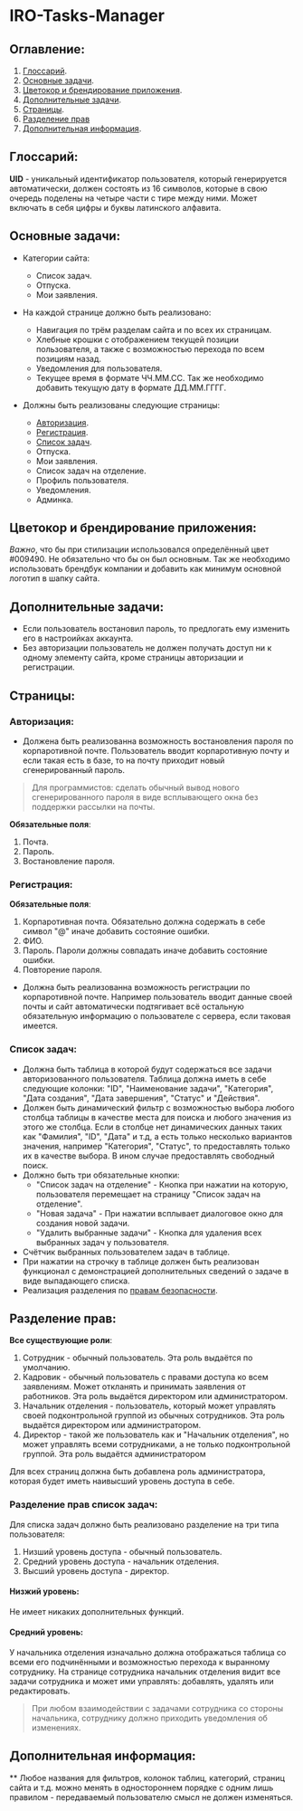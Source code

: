 # IRO-Tasks-Manager

## Оглавление:

1. [Глоссарий](#глоссарий).
2. [Основные задачи](#основные-задачи).
3. [Цветокор и брендирование приложения](#цветокор-и-брендирование-приложения).
4. [Дополнительные задачи](#дополнительные-задачи).
5. [Страницы](#страницы).
6. [Разделение прав](#разделение-прав)
7. [Дополнительная информация](#дополнительная-информация).

## Глоссарий:

**UID** - уникальный идентификатор пользователя, который генерируется автоматически, должен состоять из 16 символов, которые в свою очередь поделены на четыре части с тире между ними. Может включать в себя цифры и буквы латинского алфавита.

## Основные задачи:

- Категории сайта:
    - Список задач.
    - Отпуска.
    - Мои заявления.

- На каждой странице должно быть реализовано:
    - Навигация по трём разделам сайта и по всех их страницам.
    - Хлебные крошки с отображением текущей позиции пользователя, а также с возможностью перехода по всем позициям назад.
    - Уведомления для пользователя.
    - Текущее время в формате ЧЧ.ММ.СС. Так же необходимо добавить текущую дату в формате ДД.ММ.ГГГГ.

- Должны быть реализованы следующие страницы:
    - [Авторизация](#авторизация).
    - [Регистрация](#регистрация).
    - [Список задач](#список-задач).
    - Отпуска.
    - Мои заявления.
    - Список задач на отделение.
    - Профиль пользователя.
    - Уведомления.
    - Админка.

## Цветокор и брендирование приложения:

*Важно*, что бы при стилизации использовался определённый цвет #009490. Не обязательно что бы он был основным. Так же необходимо использовать брендбук компании и добавить как минимум основной логотип в шапку сайта.

## Дополнительные задачи:

- Если пользователь востановил пароль, то предлогать ему изменить его в настроийках аккаунта.
- Без авторизации пользователь не должен получать доступ ни к одному элементу сайта, кроме страницы авторизации и регистрации.

## Страницы:

### Авторизация:

- Должена быть реализованна возможность востановления пароля по корпаротивной почте. Пользователь вводит корпаротивную почту и если такая есть в базе, то на почту приходит новый сгенерированный пароль.
> Для программистов: сделать обычный вывод нового сгенерированного пароля в виде всплывающего окна без поддержки рассылки на почты.

**Обязательные поля**:

1. Почта.
2. Пароль.
3. Востановление пароля.

### Регистрация:

**Обязательные поля**:

1. Корпаротивная почта. Обязательно должна содержать в себе символ "@" иначе добавить состояние ошибки.
2. ФИО.
3. Пароль. Пароли должны совпадать иначе добавить состояние ошибки.
4. Повторение пароля.

- Должна быть реализованна возможность регистрации по корпаротивной почте. Например пользователь вводит данные своей почты и сайт автоматически подтягивает всё остальную обязательную информацию о пользователе с сервера, если таковая имеется.

### Список задач:

- Должна быть таблица в которой будут содержаться все задачи авторизованного пользователя. Таблица должна иметь в себе следующие колонки: "ID", "Наименование задачи", "Категория", "Дата создания", "Дата завершения", "Статус" и "Действия".
- Должен быть динамический фильтр с возможностью выбора любого столбца таблицы в качестве места для поиска и любого значения из этого же столбца. Если в столбце нет динамических данных таких как "Фамилия", "ID", "Дата" и т.д, а есть только несколько вариантов значения, например "Категория", "Статус", то предоставлять только их в качестве выбора. В ином случае предоставлять свободный поиск.
- Должно быть три обязательные кнопки:
    - "Список задач на отделение" - Кнопка при нажатии на которую, пользователя перемещает на страницу "Список задач на отделение".
    - "Новая задача" - При нажатии всплывает диалоговое окно для создания новой задачи.
    - "Удалить выбранные задачи" - Кнопка для удаления всех выбранных задач у пользователя.
- Счётчик выбранных пользователем задач в таблице.
- При нажатии на строчку в таблице должен быть реализован функционал с демонстрацией дополнительных сведений о задаче в виде выпадающего списка.
- Реализация разделения по [правам безопасности](#разделение-прав-список-задач).

## Разделение прав:

**Все существующие роли**: 

1. Сотрудник - обычный пользователь. Эта роль выдаётся по умолчанию.
2. Кадровик - обычный пользователь с правами доступа ко всем заявлениям. Может откланять и принимать заявления от работников. Эта роль выдаётся директором или администратором.
3. Начальник отделения - пользователь, который может управлять своей подконтрольной группой из обычных сотрудников. Эта роль выдаётся директором или администратором.
4. Директор - такой же пользователь как и "Начальник отделения", но может управлять всеми сотрудниками, а не только подконтрольной группой. Эта роль выдаётся администратором

Для всех страниц должна быть добавлена роль администратора, которая будет иметь наивысший уровень доступа в себе.

### Разделение прав список задач:

Для списка задач должно быть реализовано разделение на три типа пользователя:

1. Низший уровень доступа - обычный пользователь.
2. Средний уровень доступа - начальник отделения.
3. Высший уровень доступа - директор.

#### Низжий уровень:

Не имеет никаких дополнительных функций.

#### Средний уровень:

У начальника отделения изначально должна отображаться таблица со всеми его подчинёнными и возможностью перехода к выранному сотруднику. На странице сотрудника начальник отделения видит все задачи сотрудника и может ими управлять: добавлять, удалять или редактировать.

> При любом взаимодействии с задачами сотрудника со стороны начальника, сотруднику должно приходить уведомления об изменениях.

## Дополнительная информация:

** Любое названия для фильтров, колонок таблиц, категорий, страниц сайта и т.д. можно менять в одностороннем порядке с одним лишь правилом - передаваемый пользователю смысл не должен изменяться.
